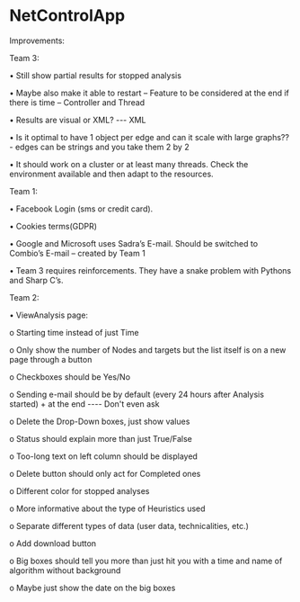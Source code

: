 # NetControlApp 


Improvements:

Team 3:

•	Still show partial results for stopped analysis

•	Maybe also make it able to restart – Feature to be considered at the end if there is time – Controller and Thread

•	Results are visual or XML? --- XML

•	Is it optimal to have 1 object per edge and can it scale with large graphs?? - edges can be strings and you take them 2 by 2

• It should work on a cluster or at least many threads. Check the environment available and then adapt to the resources. 

Team 1:

•	Facebook Login (sms or credit card). 

•	Cookies terms(GDPR)

•	Google and Microsoft uses Sadra’s E-mail. Should be switched to Combio’s E-mail – created by Team 1

•	Team 3 requires reinforcements. They have a snake problem with Pythons and Sharp C’s.


Team 2:

•	ViewAnalysis page:

  o	Starting time instead of just Time
  
  o	Only show the number of Nodes and targets but the list itself is on a new page through a button
  
  o	Checkboxes should be Yes/No
  
  o	Sending e-mail should be by default (every 24 hours after Analysis started) + at the end ---- Don't even ask 
  
  o	Delete the Drop-Down boxes, just show values
  
  o	Status should explain more than just True/False
  
  o	Too-long text on left column should be displayed 
  
  o	Delete button should only act for Completed ones
  
  o	Different color for stopped analyses
  
  o	More informative about the type of Heuristics used
  
  o	Separate different types of data (user data, technicalities, etc.)
  
  o	Add download button
  
  o	Big boxes should tell you more than just hit you with a time and name of algorithm without background 
  
  o	Maybe just show the date on the big boxes
  


